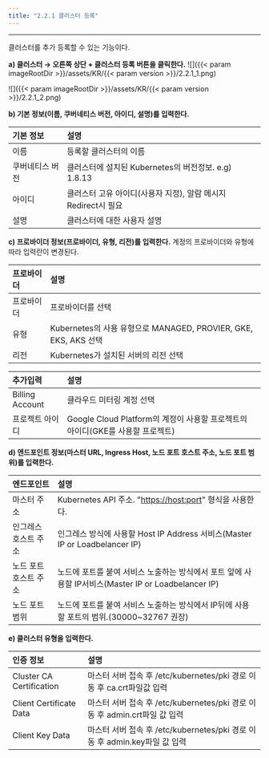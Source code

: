 ```yaml
---
title: "2.2.1 클러스터 등록"
---
```


---
클러스터를 추가 등록할 수 있는 기능이다.

**a) 클러스터 → 오른쪽 상단 + 클러스터 등록 버튼을 클릭한다.**
![]({{< param imageRootDir >}}/assets/KR/{{< param version >}}/2.2.1_1.png)

![]({{< param imageRootDir >}}/assets/KR/{{< param version >}}/2.2.1_2.png)

**b) 기본 정보\(이름, 쿠버네티스 버전, 아이디, 설명\)를 입력한다.**

| **기본 정보** | **설명** |
| :------- | :--------------------------------------- |
| 이름     | 등록할 클러스터의 이름                             |
| 쿠버네티스 버전 | 클러스터에 설치된 Kubernetes의 버전정보. e.g\) 1.8.13 |
| 아이디   | 클러스터 고유 아이디(사용자 지정), 알람 메시지 Redirect시 필요 |
| 설명     | 클러스터에 대한 사용자 설명                          |

**c) 프로바이더 정보\(프로바이더, 유형, 리전\)를 입력한다.**
계정의 프로바이더와 유형에 따라 입력란이 변경된다.

| **프로바이더** | **설명** |
| :-------- | :------------ |
| 프로바이더 | 프로바이더를 선택                                         |
| 유형       | Kubernetes의 사용 유형으로 MANAGED, PROVIER, GKE, EKS, AKS  선택 |
| 리전       | Kubernetes가 설치된 서버의 리전 선택 |

| **추가입력** | **설명** |
| :------- | :---------- |
| Billing Account | 클라우드 미터링 계정 선택 |
| 프로젝트 아이디 | Google Cloud Platform의 계정이 사용할 프로젝트의 아이디\(GKE를 사용할 프로젝트\) |

**d) 엔드포인트 정보\(마스터 URL, Ingress Host, 노드 포트 호스트 주소, 노드 포트 범위\)를 입력한다.**

| 엔드포인트 | 설명 |
| :----------- | :------------- |
| 마스터 주소      | Kubernetes API 주소. "[https://host:port](https://host:port)" 형식을 사용한다. |
| 인그레스 호스트 주소 | 인그레스 방식에 사용할 Host IP Address 서비스\(Master IP or Loadbelancer IP\)      |
| 노드 포트 호스트 주소 | 노드에 포트를 붙여 서비스 노출하는 방식에서 포트 앞에 사용할 IP서비스\(Master IP or Loadbelancer IP\) |
| 노드 포트 범위  | 노드에 포트를 붙여 서비스 노출하는 방식에서 IP뒤에 사용할 포트의 범위.\(30000~32767 권장\)          |

**e) 클러스터 유형을 입력한다.**

| 인증 정보               | 설명      |
| :---------------------- | :------------ |
| Cluster CA Certification | 마스터 서버 접속 후 /etc/kubernetes/pki 경로 이동 후 ca.crt파일값 입력     |
| Client Certificate Data  | 마스터 서버 접속 후 /etc/kubernetes/pki 경로 이동 후 admin.crt파일 값 입력 |
| Client Key Data          | 마스터 서버 접속 후 /etc/kubernetes/pki 경로 이동 후 admin.key파일 값 입력 |
